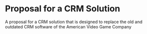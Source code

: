 # Proposal for a CRM Solution

A proposal for a CRM solution that is designed to replace the old and outdated CRM software of the American Video Game Company
